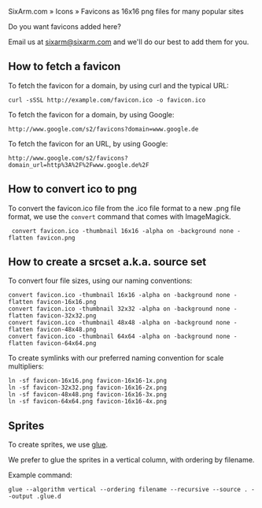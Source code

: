 SixArm.com » Icons » Favicons as 16x16 png files for many popular sites

Do you want favicons added here?

Email us at sixarm@sixarm.com and we'll do our best to add them for you.

## How to fetch a favicon

To fetch the favicon for a domain, by using curl and the typical URL:

    curl -sSSL http://example.com/favicon.ico -o favicon.ico

To fetch the favicon for a domain, by using Google:

    http://www.google.com/s2/favicons?domain=www.google.de


To fetch the favicon for an URL, by using Google:

    http://www.google.com/s2/favicons?domain_url=http%3A%2F%2Fwww.google.de%2F

## How to convert ico to png

To convert the favicon.ico file from the .ico file format to a new .png file format, we use the `convert` command that comes with ImageMagick.

     convert favicon.ico -thumbnail 16x16 -alpha on -background none -flatten favicon.png

## How to create a srcset a.k.a. source set

To convert four file sizes, using our naming conventions:

    convert favicon.ico -thumbnail 16x16 -alpha on -background none -flatten favicon-16x16.png
    convert favicon.ico -thumbnail 32x32 -alpha on -background none -flatten favicon-32x32.png
    convert favicon.ico -thumbnail 48x48 -alpha on -background none -flatten favicon-48x48.png
    convert favicon.ico -thumbnail 64x64 -alpha on -background none -flatten favicon-64x64.png

To create symlinks with our preferred naming convention for scale multipliers:

    ln -sf favicon-16x16.png favicon-16x16-1x.png
    ln -sf favicon-32x32.png favicon-16x16-2x.png
    ln -sf favicon-48x48.png favicon-16x16-3x.png
    ln -sf favicon-64x64.png favicon-16x16-4x.png

## Sprites

To create sprites, we use [glue](https://github.com/jorgebastida/glue).

We prefer to glue the sprites in a vertical column, with ordering by filename.

Example command:

    glue --algorithm vertical --ordering filename --recursive --source . --output .glue.d

